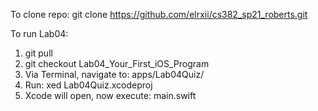To clone repo:  git clone https://github.com/elrxii/cs382_sp21_roberts.git 

To run Lab04: 
1. git pull
2. git checkout Lab04_Your_First_iOS_Program 
3. Via Terminal, navigate to: apps/Lab04Quiz/ 
4. Run: xed Lab04Quiz.xcodeproj 
5. Xcode will open, now execute: main.swift 
